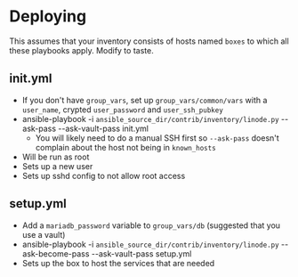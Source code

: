 # Deploying

This assumes that your inventory consists of hosts named `boxes` to which all these playbooks apply. Modify to taste.

## init.yml

* If you don't have `group_vars`, set up `group_vars/common/vars` with a `user_name`, crypted `user_password` and `user_ssh_pubkey`
* ansible-playbook -i `ansible_source_dir/contrib/inventory/linode.py` --ask-pass --ask-vault-pass init.yml
  * You will likely need to do a manual SSH first so `--ask-pass` doesn't complain about the host not being in `known_hosts`
* Will be run as root
* Sets up a new user
* Sets up sshd config to not allow root access

## setup.yml

* Add a `mariadb_password` variable to `group_vars/db` (suggested that you use a vault)
* ansible-playbook -i `ansible_source_dir/contrib/inventory/linode.py` --ask-become-pass --ask-vault-pass setup.yml
* Sets up the box to host the services that are needed
